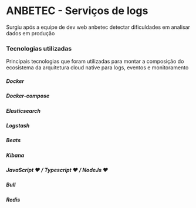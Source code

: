 # ANBETEC - Serviços de logs 
Surgiu após a equipe de dev web anbetec detectar dificuldades em analisar dados em produção

### Tecnologias utilizadas
Principais tecnologias que foram utilizadas para montar a composição do ecosistema da arquitetura cloud native para logs, eventos e monitoramento

##### Docker
##### Docker-compose
##### Elasticsearch
##### Logstash
##### Beats
##### Kibana
##### JavaScript ♥ / Typescript ♥ / NodeJs ♥
##### Bull
##### Redis